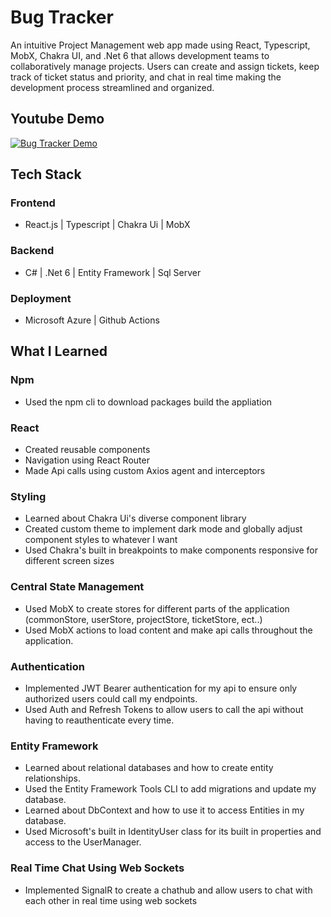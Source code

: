 # Bug Tracker
 An intuitive Project Management web app made using React, Typescript, MobX, Chakra UI, and .Net 6 that allows development teams to collaboratively manage projects. Users can create and assign tickets, keep track of ticket status and priority, and chat in real time making the development process streamlined and organized.

## Youtube Demo
 [![Bug Tracker Demo](https://img.youtube.com/vi/nnRKnhd6yys/0.jpg)](https://www.youtube.com/watch?v=nnRKnhd6yys)
   
## Tech Stack
### Frontend
* React.js | Typescript | Chakra Ui | MobX
### Backend
* C# | .Net 6 | Entity Framework | Sql Server
### Deployment
* Microsoft Azure | Github Actions

## What I Learned
### Npm
* Used the npm cli to download packages build the appliation
### React
* Created reusable components
* Navigation using React Router
* Made Api calls using custom Axios agent and interceptors
### Styling
* Learned about Chakra Ui's diverse component library 
* Created custom theme to implement dark mode and globally adjust component styles to whatever I want
* Used Chakra's built in breakpoints to make components responsive for different screen sizes
### Central State Management
* Used MobX to create stores for different parts of the application (commonStore, userStore, projectStore, ticketStore, ect..)
* Used MobX actions to load content and make api calls throughout the application.
### Authentication
* Implemented JWT Bearer authentication for my api to ensure only authorized users could call my endpoints.
* Used Auth and Refresh Tokens to allow users to call the api without having to reauthenticate every time.
### Entity Framework
* Learned about relational databases and how to create entity relationships.
* Used the Entity Framework Tools CLI to add migrations and update my database.
* Learned about DbContext and how to use it to access Entities in my database.
* Used Microsoft's built in IdentityUser class for its built in properties and access to the UserManager.
### Real Time Chat Using Web Sockets
* Implemented SignalR to create a chathub and allow users to chat with each other in real time using web sockets
